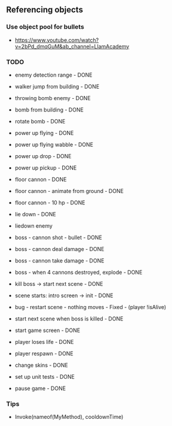 ﻿## Referencing objects

### Use object pool for bullets
* https://www.youtube.com/watch?v=2bPd_dmqGuM&ab_channel=LlamAcademy

### TODO
* enemy detection range - DONE
* walker jump from building - DONE
* throwing bomb enemy - DONE
* bomb from building - DONE
* rotate bomb - DONE
* power up flying - DONE
* power up flying wabble - DONE
* power up drop - DONE
* power up pickup - DONE
* floor cannon - DONE
* floor cannon - animate from ground - DONE
* floor cannon - 10 hp - DONE
* lie down - DONE
* liedown enemy
* boss - cannon shot - bullet - DONE
* boss - cannon deal damage - DONE
* boss - cannon take damage - DONE
* boss - when 4 cannons destroyed, explode - DONE
* kill boss -> start next scene - DONE
* scene starts: intro screen -> init - DONE

* bug - restart scene - nothing moves - Fixed - (player !isAlive)
* start next scene when boss is killed - DONE
* start game screen - DONE
* player loses life - DONE
* player respawn - DONE
* change skins - DONE
* set up unit tests - DONE
* pause game - DONE


### Tips
* Invoke(nameof(MyMethod), cooldownTime)
